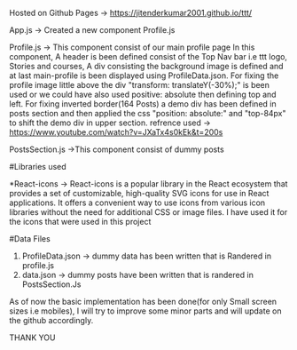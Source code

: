 
Hosted on Github Pages -> https://jitenderkumar2001.github.io/ttt/


App.js -> Created a new component Profile.js

Profile.js -> This component consist of our main profile page
In this component, A header is been defined consist of the Top Nav bar i.e ttt logo, Stories and courses, A div consisting the background image is defined and at last main-profile is been displayed using ProfileData.json.
For fixing the profile image little above the div "transform: translateY(-30%);" is been used or we could have also used positive: absolute then defining top and left.
For fixing inverted border(164 Posts) a demo div has been defined in posts section and then applied the css "position: absolute:" and "top-84px" to shift the demo div in upper section.
refrence used -> https://www.youtube.com/watch?v=JXaTx4s0kEk&t=200s

PostsSection.js ->This component consist of dummy posts

#Libraries used

*React-icons -> React-icons is a popular library in the React ecosystem that provides a set of customizable, high-quality SVG icons for use in React applications. It offers a convenient way to use icons from various icon libraries without the need for additional CSS or image files.
I have used it for the icons that were used in this project

#Data Files

1) ProfileData.json -> dummy data has been written that is Randered in profile.js
2) data.json -> dummy posts have been written that is randered in PostsSection.Js

As of now the basic implementation has been done(for only Small screen sizes i.e mobiles), I will try to improve some minor parts and will update on the github accordingly.


THANK YOU